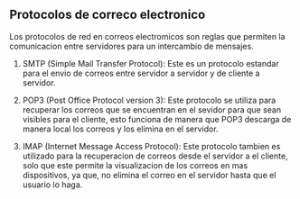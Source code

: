 ## Protocolos de correco electronico

Los protocolos de red en correos electromicos son reglas que permiten la comunicacion entre servidores para un intercambio de mensajes.

1. SMTP (Simple Mail Transfer Protocol):
Este es un protocolo estandar para el envio de correos entre servidor a servidor y de cliente a servidor.

2. POP3 (Post Office Protocol version 3):
Este protocolo se utiliza para recuperar los correos que se encuentran en el sevidor para que sean visibles para el cliente, esto funciona de manera que POP3 descarga de manera local los correos y los elimina en el servidor.

3. IMAP (Internet Message Access Protocol):
Este protocolo tambien es utilizado para la recuperacion de correos desde el servidor a el cliente, solo que este permite la visualizacion de los correos en mas dispositivos, ya que, no elimina el correo en el servidor hasta que el usuario lo haga.